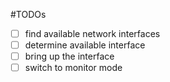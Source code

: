 #TODOs
- [ ] find available network interfaces
- [ ] determine available interface
- [ ] bring up the interface
- [ ] switch to monitor mode
